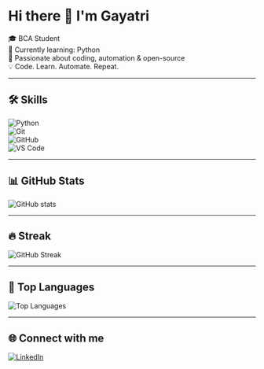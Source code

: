 # Hi there 👋 I'm Gayatri  

🎓 BCA Student  
🌱 Currently learning: Python  
🚀 Passionate about coding, automation & open-source  
💡 Code. Learn. Automate. Repeat.  

---

## 🛠️ Skills  

![Python](https://img.shields.io/badge/Python-3776AB?style=for-the-badge&logo=python&logoColor=white)  
![Git](https://img.shields.io/badge/Git-F05032?style=for-the-badge&logo=git&logoColor=white)  
![GitHub](https://img.shields.io/badge/GitHub-181717?style=for-the-badge&logo=github&logoColor=white)  
![VS Code](https://img.shields.io/badge/VS%20Code-0078d7?style=for-the-badge&logo=visual-studio-code&logoColor=white)  

---

## 📊 GitHub Stats  
![GitHub stats](https://github-readme-stats.vercel.app/api?username=gayatrijhaxreal&show_icons=true&theme=radical)

---

## 🔥 Streak  
![GitHub Streak](https://github-readme-streak-stats.herokuapp.com/?user=gayatrijhaxreal&theme=dark)

--- 

## 📌 Top Languages  
![Top Languages](https://github-readme-stats.vercel.app/api/top-langs/?username=gayatrijhaxreal&layout=compact&theme=radical)

---

## 🌐 Connect with me  
[![LinkedIn](https://img.shields.io/badge/LinkedIn-blue?style=for-the-badge&logo=linkedin&logoColor=white)](https://www.linkedin.com/in/gayatri-jha-5aa7a4333)
